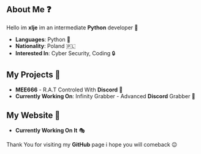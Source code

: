 ## About Me ❓
Hello im **xlje** im an intermediate **Python** developer 👾
-  **Languages**: Python 🐍
-  **Nationality**: Poland 🇵🇱
-  **Interested In**: Cyber Security, Coding 🔒
## My Projects 🎨
- **MEE666** - R.A.T Controled With **Discord** 🌊
- **Currently Working On**: Infinity Grabber - Advanced **Discord** Grabber 🧪
## My Website 👻
- **Currently Working On It** 🎭

Thank You for visiting my **GitHub** page i hope you will comeback 😉
